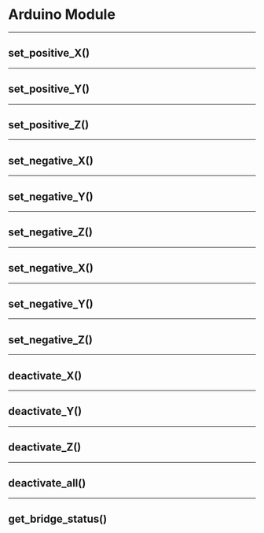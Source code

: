 # Arduino Module


---
## set_positive_X()

---
## set_positive_Y()

---
## set_positive_Z()

---
## set_negative_X()

---
## set_negative_Y()

---
## set_negative_Z()

---
## set_negative_X()

---
## set_negative_Y()

---
## set_negative_Z()

---
## deactivate_X()

---
## deactivate_Y()

---
## deactivate_Z()

---
## deactivate_all()

---
## get_bridge_status()
